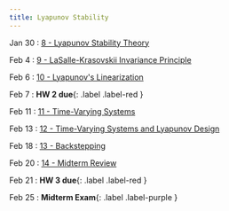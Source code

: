 ```yaml
---
title: Lyapunov Stability
---
```


Jan 30
: [8 - Lyapunov Stability Theory](pdfs/Lecture8.pdf)

Feb 4
: [9 - LaSalle-Krasovskii Invariance Principle](pdfs/Lecture9.pdf)

Feb 6 
: [10 - Lyapunov's Linearization](pdfs/Lecture10.pdf)

Feb 7
: **HW 2 due**{: .label .label-red }

Feb 11
: [11 - Time-Varying Systems](pdfs/Lecture11.pdf)

Feb 13
: [12 - Time-Varying Systems and Lyapunov Design](pdfs/Lecture12.pdf)

Feb 18
: [13 - Backstepping](pdfs/Lecture13.pdf)

Feb 20
: [14 - Midterm Review](pdfs/Lecture14.pdf)

Feb 21
: **HW 3 due**{: .label .label-red }

Feb 25
: **Midterm Exam**{: .label .label-purple }
